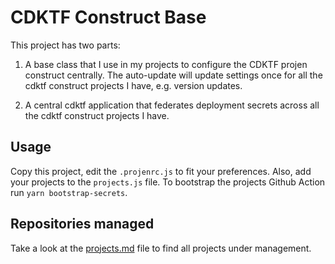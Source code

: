 # CDKTF Construct Base

This project has two parts:

1. A base class that I use in my projects to configure the CDKTF projen construct centrally. The auto-update will update settings once for all the cdktf construct projects I have, e.g. version updates.

2. A central cdktf application that federates deployment secrets across all the cdktf construct projects I have.

## Usage

Copy this project, edit the `.projenrc.js` to fit your preferences. Also, add your projects to the `projects.js` file. To bootstrap the projects Github Action run `yarn bootstrap-secrets`.

## Repositories managed

Take a look at the [projects.md](projects.md) file to find all projects under management.
